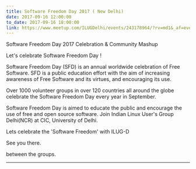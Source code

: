 ```yaml
---
title: Software Freedom Day 2017 ( New Delhi)
date: 2017-09-16 12:00:00
to_date: 2017-09-16 18:00:00
link: https://www.meetup.com/ILUGDelhi/events/243178964/?rv=md1&_af=event&_af_eid=243178964&https=on
---
```


Software Freedom Day 2017 Celebration & Community Mashup

Let's celebrate Software Freedom Day ! 

Software Freedom Day (SFD) is an annual worldwide celebration of Free Software. SFD is a public education effort with the aim of increasing awareness of Free Software and its virtues, and encouraging its use.

Over 1000 volunteer groups in over 120 countries all around the globe celebrate the Software Freedom Day every year in September.

Software Freedom Day is aimed to educate the public and encourage the use of free and open source software. Join Indian Linux User's Group Delhi(NCR) at CIC, University of Delhi.

Lets celebrate the 'Software Freedom' with ILUG-D

See you there. 

between the groups.

-----------------------------
